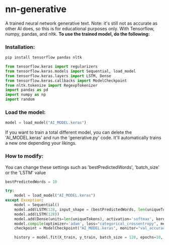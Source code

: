 # nn-generative
A trained neural network generative text. Note: it's still not as accurate as other AI does, so this is for educational purposes only. With Tensorflow, numpy, pandas, and nltk. <b>To use the trained model, do the following:</b><br>
### Installation:
```bash
pip install tensorflow pandas nltk
```

```python
from tensorflow.keras import regularizers
from tensorflow.keras.models import Sequential, load_model
from tensorflow.keras.layers import LSTM, Dense
from tensorflow.keras.callbacks import ModelCheckpoint
from nltk.tokenize import RegexpTokenizer
import pandas as pd
import numpy as np
import random
```
### Load the model:
```python
model = load_model("AI_MODEL.keras")
```

If you want to train a total different model, you can delete the 'AI_MODEL.keras' and run the 'generative.py' code. It'll automatically trains a new one depending your likings.
### How to modify:
You can change these settings such as 'bestPredictedWords', 'batch_size' or the 'LSTM' value
```python
bestPredictedWords = 10
```
```python
try:
    model = load_model("AI_MODEL.keras")
except Exception:
    model = Sequential()
    model.add(LSTM(128, input_shape = (bestPredictedWords, len(uniqueTokens)), return_sequences=True))
    model.add(LSTM(128))
    model.add(Dense(units=len(uniqueTokens), activation='softmax', kernel_regularizer=regularizers.l2(0.001)))
    model.compile(optimizer='adam', loss="categorical_crossentropy", metrics=["accuracy"])
    checkpoint = ModelCheckpoint("AI_MODEL.keras", monitor="val_accuracy", save_best_only=True, mode="max", verbose = 1)

    history = model.fit(X_train, y_train, batch_size = 128, epochs=10, shuffle=True, validation_split=0.2, callbacks=[checkpoint])
```
